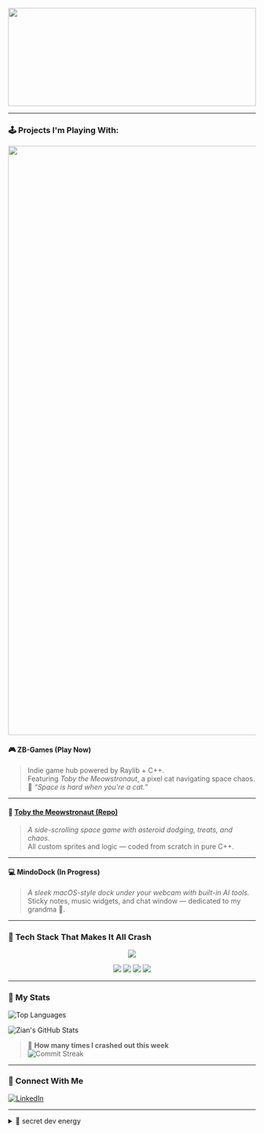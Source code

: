 <!-- README.md for zianBytes -->
<p align="center">
  <img src="https://zianbytes.github.io/banner/banner.gif" width="100%" height="200" style="border:none;"></img>
</p>

---

### 🕹️ Projects I'm Playing With:

<p align="center">
  <a href="https://zianbytes.github.io/ZB-GAMES">
    <img src="https://zianbytes.github.io/banner/subbanner2.jpg" width="1200" />
  </a>
</p>

#### 🎮 ZB-Games (Play Now)
> Indie game hub powered by Raylib + C++.  
> Featuring *Toby the Meowstronaut*, a pixel cat navigating space chaos.  
> 💬 _“Space is hard when you're a cat.”_

---

#### 🚀 [Toby the Meowstronaut (Repo)](https://github.com/zianBytes/TobyTheMeowstronaut)
> _A side-scrolling space game with asteroid dodging, treats, and chaos._  
> All custom sprites and logic — coded from scratch in pure C++.

---

#### 💻 MindoDock (In Progress)
> _A sleek macOS-style dock under your webcam with built-in AI tools._  
> Sticky notes, music widgets, and chat window — dedicated to my grandma 💚.

---

### 💾 Tech Stack That Makes It All Crash

<p align="center">
  <img src="https://skillicons.dev/icons?i=cpp,html,css,js,nodejs,swift&theme=dark" />
</p>

<p align="center">
  <img src="https://img.shields.io/badge/Raylib-5.0-brightgreen?style=for-the-badge&logo=raylib&logoColor=white" />
  <img src="https://img.shields.io/badge/Three.js-000000?style=for-the-badge&logo=three.js&logoColor=white" />
  <img src="https://img.shields.io/badge/SwiftUI-FA7343?style=for-the-badge&logo=swift&logoColor=white" />
  <img src="https://img.shields.io/badge/Emscripten-FF6600?style=for-the-badge&logo=javascript&logoColor=white" />
</p>

---

### 🧮 My Stats

![Top Languages](https://github-readme-stats.vercel.app/api/top-langs/?username=zianBytes&layout=compact&theme=tokyonight)

![Zian's GitHub Stats](https://github-readme-stats.vercel.app/api?username=zianBytes&show_icons=true&theme=radical)

> 🚨 **How many times I crashed out this week**  
> ![Commit Streak](https://github-readme-streak-stats.herokuapp.com/?user=zianBytes&theme=radical)

---

### 🔗 Connect With Me

[![LinkedIn](https://img.shields.io/badge/Mohammed%20Vhuyya-blue?style=flat&logo=linkedin&logoColor=white)](https://www.linkedin.com/in/mohammed-vhuyya/)

---

<details>
<summary>🧪 secret dev energy</summary>

```bash
$ whoami
> Indie Game Dev, CS Student, Pixel Wizard
$ crash --out
> Committed to chaos. Literally.
 

